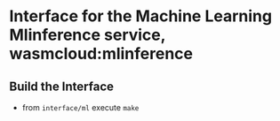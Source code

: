 # Interface for the Machine Learning Mlinference service, wasmcloud:mlinference

## Build the Interface

* from `interface/ml` execute `make`

